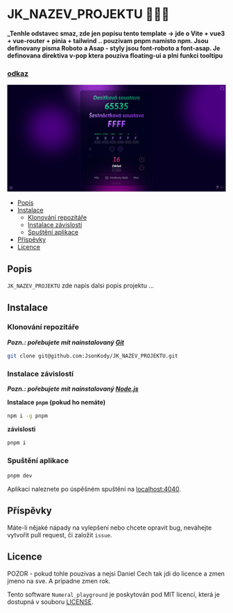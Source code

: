 # JK_NAZEV_PROJEKTU 🤌🧐🍷

**\_Tenhle odstavec smaz, zde jen popisu tento template -> jde o Vite + vue3 + vue-router + pinia + tailwind .. pouzivam pnpm namisto npm. Jsou definovany pisma Roboto a Asap - styly jsou font-roboto a font-asap. Je definovana direktiva v-pop ktera pouziva floating-ui a plni funkci tooltipu**

### [odkaz](http://SEM_NAPIS_URL)

![screenshot](./src/assets/images/screenshot.png)

- [Popis](#popis)
- [Instalace](#instalace)
  - [Klonování repozitáře](#klonování-repozitáře)
  - [Instalace závislostí](#instalace-závislostí)
  - [Spuštění aplikace](#spuštění-aplikace)
- [Příspěvky](#příspěvky)
- [Licence](#licence)

## Popis

`JK_NAZEV_PROJEKTU` zde napis dalsi popis projektu ...

## Instalace

### Klonování repozitáře

**_Pozn.: pořebujete mít nainstalovaný [Git](https://git-scm.com/downloads)_**

```bash
git clone git@github.com:JsonKody/JK_NAZEV_PROJEKTU.git
```

### Instalace závislostí

**_Pozn.: pořebujete mít nainstalovaný [Node.js](https://nodejs.org/en)_**

**Instalace `pnpm` (pokud ho nemáte)**

```bash
npm i -g pnpm
```

**závislosti**

```bash
pnpm i
```

### Spuštění aplikace

```bash
pnpm dev
```

Aplikaci naleznete po úspěšném spuštění na [localhost:4040](http://localhost:4040).

## Příspěvky

Máte-li nějaké nápady na vylepšení nebo chcete opravit bug, neváhejte vytvořit pull request, či založit `issue`.

## Licence

POZOR - pokud tohle pouzivas a nejsi Daniel Cech tak jdi do licence a zmen jmeno na sve. A pripadne zmen rok.

Tento software `Numeral_playground` je poskytován pod MIT licencí, která je dostupná v souboru [LICENSE](LICENSE).
